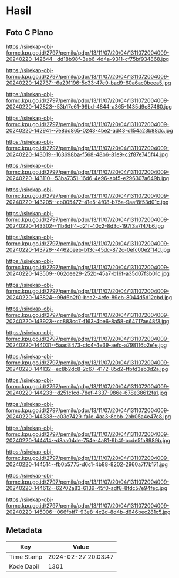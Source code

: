 # Hasil

## Foto C Plano

https://sirekap-obj-formc.kpu.go.id/2797/pemilu/pdpr/13/11/07/20/04/1311072004009-20240220-142644--dd18b98f-3eb6-4d4a-9311-cf75bf934868.jpg

https://sirekap-obj-formc.kpu.go.id/2797/pemilu/pdpr/13/11/07/20/04/1311072004009-20240220-142737--6a291196-5c33-47e9-bad9-60a6ac0beea5.jpg

https://sirekap-obj-formc.kpu.go.id/2797/pemilu/pdpr/13/11/07/20/04/1311072004009-20240220-142823--53b17e61-99bd-4844-a365-1435d9e87460.jpg

https://sirekap-obj-formc.kpu.go.id/2797/pemilu/pdpr/13/11/07/20/04/1311072004009-20240220-142941--7e8dd865-0243-4be2-ad43-d154a23b88dc.jpg

https://sirekap-obj-formc.kpu.go.id/2797/pemilu/pdpr/13/11/07/20/04/1311072004009-20240220-143019--163698ba-f568-48b6-81e9-c2f87e745f44.jpg

https://sirekap-obj-formc.kpu.go.id/2797/pemilu/pdpr/13/11/07/20/04/1311072004009-20240220-143110--53ba7351-16d6-4e96-abf5-e296307a649b.jpg

https://sirekap-obj-formc.kpu.go.id/2797/pemilu/pdpr/13/11/07/20/04/1311072004009-20240220-143205--cb005472-41e5-4f08-b75a-9aaf8f53d01c.jpg

https://sirekap-obj-formc.kpu.go.id/2797/pemilu/pdpr/13/11/07/20/04/1311072004009-20240220-143302--11b6dff4-d21f-40c2-8d3d-197f3a7f47b6.jpg

https://sirekap-obj-formc.kpu.go.id/2797/pemilu/pdpr/13/11/07/20/04/1311072004009-20240220-143726--4462ceeb-b13c-45dc-872c-0efc00e2f14d.jpg

https://sirekap-obj-formc.kpu.go.id/2797/pemilu/pdpr/13/11/07/20/04/1311072004009-20240220-143509--062dee29-252b-45a7-b16f-a35d07f3b01c.jpg

https://sirekap-obj-formc.kpu.go.id/2797/pemilu/pdpr/13/11/07/20/04/1311072004009-20240220-143824--99d6b2f0-bea2-4efe-89eb-8044d5d12cbd.jpg

https://sirekap-obj-formc.kpu.go.id/2797/pemilu/pdpr/13/11/07/20/04/1311072004009-20240220-143923--cc883cc7-f163-4be6-8a58-c64717ae48f3.jpg

https://sirekap-obj-formc.kpu.go.id/2797/pemilu/pdpr/13/11/07/20/04/1311072004009-20240220-144031--5aad8473-cfc4-4e39-aefc-a798116b2e1e.jpg

https://sirekap-obj-formc.kpu.go.id/2797/pemilu/pdpr/13/11/07/20/04/1311072004009-20240220-144132--ec8b2dc8-2c67-4172-85d2-ffbfd3eb3d2a.jpg

https://sirekap-obj-formc.kpu.go.id/2797/pemilu/pdpr/13/11/07/20/04/1311072004009-20240220-144233--d251c1cd-78ef-4337-986e-678e38612fa1.jpg

https://sirekap-obj-formc.kpu.go.id/2797/pemilu/pdpr/13/11/07/20/04/1311072004009-20240220-144333--c03c7429-fa1e-4aa3-8cbb-2bb05a4e47c8.jpg

https://sirekap-obj-formc.kpu.go.id/2797/pemilu/pdpr/13/11/07/20/04/1311072004009-20240220-144414--d8aa04de-754e-4a81-9b4f-bcde5fa8989b.jpg

https://sirekap-obj-formc.kpu.go.id/2797/pemilu/pdpr/13/11/07/20/04/1311072004009-20240220-144514--fb0b5775-d6c1-4b88-8202-2960a7f7b171.jpg

https://sirekap-obj-formc.kpu.go.id/2797/pemilu/pdpr/13/11/07/20/04/1311072004009-20240220-144612--62702a83-6139-45f0-adf8-8fdc57e94fec.jpg

https://sirekap-obj-formc.kpu.go.id/2797/pemilu/pdpr/13/11/07/20/04/1311072004009-20240220-145006--066fbff7-93e8-4c2d-8d4b-d646bec281c5.jpg


## Metadata

| Key        | Value               |
| ---------- | ------------------- |
| Time Stamp | 2024-02-27 20:03:47 |
| Kode Dapil | 1301                |



